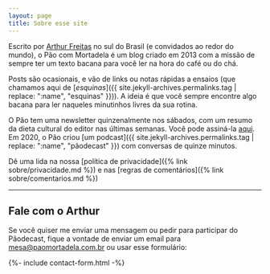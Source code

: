 ```yaml
---
layout: page
title: Sobre esse site
---
```


Escrito por [Arthur Freitas](https://arthr.me/) no sul do Brasil (e convidados ao redor do mundo), o Pão com Mortadela é um blog criado em 2013 com a missão de sempre ter um texto bacana para você ler na hora do café ou do chá.

Posts são ocasionais, e vão de links ou notas rápidas a ensaios (que chamamos aqui de [_esquinas_]({{ site.jekyll-archives.permalinks.tag | replace: ":name", "esquinas" }})). A ideia é que você sempre encontre algo bacana para ler naqueles minutinhos livres da sua rotina.

O Pão tem uma newsletter quinzenalmente nos sábados, com um resumo da dieta cultural do editor nas últimas semanas. Você pode assiná-la [aqui](https://tinyletter.com/paomortadela). Em 2020, o Pão criou [um podcast]({{ site.jekyll-archives.permalinks.tag | replace: ":name", "pãodecast" }}) com conversas de quinze minutos.

Dê uma lida na nossa [política de privacidade]({% link sobre/privacidade.md %}) e nas [regras de comentários]({% link sobre/comentarios.md %})

***

## Fale com o Arthur

Se você quiser me enviar uma mensagem ou pedir para participar do Pãodecast, fique a vontade de enviar um email para <mesa@paomortadela.com.br> ou usar esse formulário:

{%- include contact-form.html -%}
